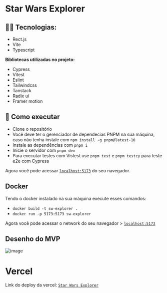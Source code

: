 # Star Wars Explorer

## 👩‍💻 Tecnologias:
- Rect.js
- Vite
- Typescript


**Bibliotecas utilizadas no projeto:**
- Cypress
- Vitest
- Eslint
- Tailwindcss
- Tanstack
- Radix ui
- Framer motion

## 🚀 Como executar
- Clone o repositório
- Você deve ter o gerenciador de dependecias PNPM na sua máquina, caso não tenha instale com `npm install -g pnpm@latest-10`
- Instale as dependências com `pnpm i`
- Inicie o servidor com `pnpm dev`
- Para executar testes com Vistest use `pnpm test` e `pnpm testcy` para teste e2e com Cypress 

Agora você pode acessar [`localhost:5173`](http://localhost:5173) do seu
navegador.

## Docker 
Tendo o docker instalado na sua máquina execute esses comandos:

- `docker build -t sw-explorer .`
- `docker run -p 5173:5173 sw-explorer`
  
Agora você pode acessar o network do seu navegador > [`localhost:5173`](http://localhost:5173)

## Desenho do MVP
![image](https://github.com/user-attachments/assets/5207f2d5-e93c-4afc-9ff4-cef39334df35)

# Vercel
Link do deploy da vercel: [`Star Wars Explorer`](https://sw-explorer.vercel.app/)

